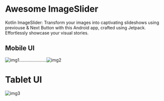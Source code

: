 # Awesome ImageSlider
Kotlin ImageSlider: Transform your images into captivating slideshows using previouse &amp; Next Button with this Android app, crafted using Jetpack. Effortlessly showcase your visual stories.

## Mobile UI

![img1](https://github.com/mati135/ImageSlider_NextPreviosButton_android_kotlin/assets/121723128/6a9bebf1-d89f-4dd0-bb83-52f59523b131)......................![img2](https://github.com/mati135/ImageSlider_NextPreviosButton_android_kotlin/assets/121723128/6c2500b6-ae71-46db-be60-aae052fdecf9)

# Tablet UI

![img3](https://github.com/mati135/ImageSlider_NextPreviosButton_android_kotlin/assets/121723128/a72d069f-42c9-4228-aba7-c6786d6118b2)
